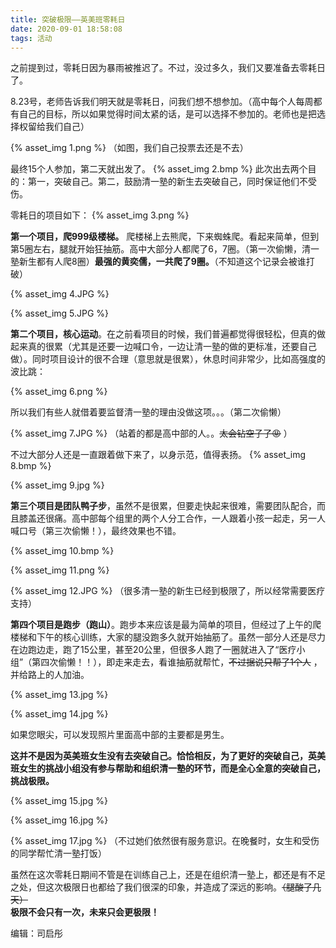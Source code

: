```yaml
---
title: 突破极限——英美班零耗日
date: 2020-09-01 18:58:08
tags: 活动
---
```


之前提到过，零耗日因为暴雨被推迟了。不过，没过多久，我们又要准备去零耗日了。

<style type="text/css">
    img {
        border: 3px solid #ddd;
    }
</style>

<!--more-->

8.23号，老师告诉我们明天就是零耗日，问我们想不想参加。（高中每个人每周都有自己的目标，所以如果觉得时间太紧的话，是可以选择不参加的。老师也是把选择权留给我们自己）

 {% asset_img 1.png %}
 （如图，我们自己投票去还是不去）

最终15个人参加，第二天就出发了。
 {% asset_img 2.bmp %}
此次出去两个目的：第一，突破自己。第二，鼓励清一塾的新生去突破自己，同时保证他们不受伤。

零耗日的项目如下：
 {% asset_img 3.png %}

**第一个项目，爬999级楼梯。** 爬楼梯上去熊爬，下来蜘蛛爬。看起来简单，但到第5圈左右，腿就开始狂抽筋。高中大部分人都爬了6，7圈。（第一次偷懒，清一塾新生都有人爬8圈）**最强的黄奕儒，一共爬了9圈。**（不知道这个记录会被谁打破）
 
 {% asset_img 4.JPG %}

 {% asset_img 5.JPG %}

**第二个项目，核心运动**。在之前看项目的时候，我们普遍都觉得很轻松，但真的做起来真的很累（尤其是还要一边喊口令，一边让清一塾的做的更标准，还要自己做）。同时项目设计的很不合理（意思就是很累），休息时间非常少，比如高强度的波比跳：
 
{% asset_img 6.png %}

所以我们有些人就借着要监督清一塾的理由没做这项。。。（第二次偷懒）

{% asset_img 7.JPG %}
（站着的都是高中部的人。。~~太会钻空子了😡~~ ）


不过大部分人还是一直跟着做下来了，以身示范，值得表扬。
{% asset_img 8.bmp %}
 
{% asset_img 9.jpg %}

**第三个项目是团队鸭子步**，虽然不是很累，但要走快起来很难，需要团队配合，而且膝盖还很痛。高中部每个组里的两个人分工合作，一人跟着小孩一起走，另一人喊口号（第三次偷懒！），最终效果也不错。

{% asset_img 10.bmp %}
 
 {% asset_img 11.png %}
 
 {% asset_img 12.JPG %}
（很多清一塾的新生已经到极限了，所以经常需要医疗支持）

**第四个项目是跑步（跑山）**。跑步本来应该是最为简单的项目，但经过了上午的爬楼梯和下午的核心训练，大家的腿没跑多久就开始抽筋了。虽然一部分人还是尽力在边跑边走，跑了15公里，甚至20公里，但很多人跑了一圈就进入了“医疗小组”（第四次偷懒！！），即走来走去，看谁抽筋就帮忙，~~不过据说只帮了1个人~~ ，并给路上的人加油。
  
{% asset_img 13.jpg %}

{% asset_img 14.jpg %}

如果您眼尖，可以发现照片里面高中部的主要都是男生。

**这并不是因为英美班女生没有去突破自己。恰恰相反，为了更好的突破自己，英美班女生的挑战小组没有参与帮助和组织清一塾的环节，而是全心全意的突破自己，挑战极限。**   

{% asset_img 15.jpg %}

{% asset_img 16.jpg %}

{% asset_img 17.jpg %}
（不过她们依然很有服务意识。在晚餐时，女生和受伤的同学帮忙清一塾打饭）

虽然在这次零耗日期间不管是在训练自己上，还是在组织清一塾上，都还是有不足之处，但这次极限日也都给了我们很深的印象，并造成了深远的影响。~~（腿酸了几天）~~  
**极限不会只有一次，未来只会更极限！**


编辑：司启彤
